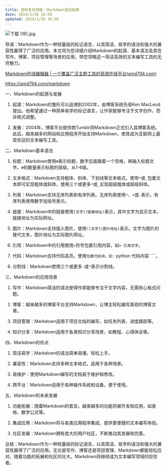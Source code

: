 ```yaml
---
title: 告别复杂排版：Markdown语法指南
date: 2024/1/30 16:50
updated: 2024/1/30 16:50
---
```



![下载 (16).jpg](https://p3-juejin.byteimg.com/tos-cn-i-k3u1fbpfcp/fbc5fe50de5d4d1c9d9217f53cc0db18~tplv-k3u1fbpfcp-jj-mark:0:0:0:0:q75.image#?w=1024&h=768&s=74472&e=jpg&b=bf8a61)

导语：Markdown作为一种轻量级的标记语言，以其简洁、易学的语法和强大的兼容性赢得了广泛的应用。本文将为您详细介绍Markdown的起源、基本语法及其在写作、博客、项目管理等场景的应用，带您领略这一简洁高效的文本编写工具的无穷魅力。

[Markdown在线编辑器 | 一个覆盖广泛主题工具的高效在线平台(amd794.com)](https://amd794.com/markdown)

https://amd794.com/markdown

一、Markdown的起源与发展

1. 起源：Markdown的雏形可以追溯到2002年，由博客系统先驱Ken MacLeod提出。他希望通过一种简单易学的标记语言，让作家能够专注于文字创作，而非格式调整。

2. 发展：2004年，博客平台提供商Tumblr将Markdown正式引入其博客系统。此后，越来越多的网站和应用程序开始支持Markdown，使其成为互联网上最受欢迎的文本编写工具。

二、Markdown基本语法

1. 标题：Markdown使用`#`表示标题，数字后面跟着一个空格，再输入标题文字。`#`的数量表示标题的层级，从1-6级。

2. 文本格式：Markdown支持粗体、斜体、下划线等文本格式。使用`*`或`_`包裹文本即可实现粗体或斜体，使用三个或更多`*`或`_`实现超级粗体或超级斜体。

3. 列表：Markdown支持无序列表和有序列表。无序列表使用`*`、`+`或`-`表示，有序列表使用数字加括号表示。

4. 链接：Markdown中的链接使用`[文字](链接地址)`表示，其中文字为显示文本，链接地址为实际网址。

5. 图片：Markdown支持插入图片，使用`![文字](图片地址)`表示。文字为图片的替代文本，图片地址为实际图片网址。

6. 引用：Markdown中的引用使用`>`符号包裹引用内容，如`> 引用文字`。

7. 代码：Markdown支持代码高亮，使用````包裹代码块。如：````python 代码内容 ````。

8. 分割线：Markdown使用三个或更多`-`或`*`表示分割线。

三、Markdown的应用场景

1. 写作：Markdown简洁的语法使得作家能够专注于文字内容，无需担心格式问题。

2. 博客：越来越多的博客平台支持Markdown，让博主轻松编写美观的博客文章。

3. 项目管理：Markdown适用于项目文档的编写，如任务列表、进度跟踪等。

4. 知识分享：Markdown适用于各类知识分享场景，如教程、心得体会等。

四、Markdown的优点

1. 简洁易学：Markdown的语法简单易懂，轻松上手。

2. 兼容性：Markdown支持多种文本格式，适用于各种场景。

3. 易维护：使用Markdown编写的文档易于维护和修改。

4. 跨平台：Markdown适用于各种操作系统和设备，便于使用。

五、Markdown的未来发展

1. 功能拓展：随着Markdown的普及，越来越多的功能将被开发和应用，如表格、数学公式等。

2. 集成应用：Markdown将与各类应用程序集成，提供更便捷的文本编写体验。

3. 社区发展：Markdown拥有庞大的用户社区，不断推动其发展和完善。

总结：Markdown作为一种轻量级的标记语言，以其简洁、易学的语法和强大的兼容性赢得了广泛的应用。无论是写作、博客还是项目管理，Markdown都能轻松应对。随着功能的拓展和社区的壮大，Markdown将继续成为文本编写领域的佼佼者。
